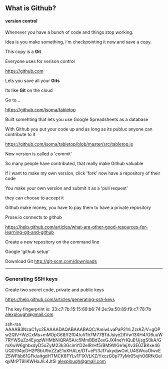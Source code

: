 ## What is Github?

#### version control

Whenever you have a bunch of code and things stop working.

Idea is you make something, i'm checkpointing it now and save a copy.

This copy is a **Git**

Everyone uses for verison control

<https://github.com>

Lets you save all your **Gits**

Its like **Git** on the cloud

Go to...

<https://github.com/jsoma/tabletop>

Built somehting that lets you use Google Spreadsheets as a database

With Github you put your code up and as long as its publuc anyone can contribute to it


<https://github.com/jsoma/tabletop/blob/master/src/tabletop.js>

New version is called a 'commit'

So many people have contributed, that really make Github valuable

If I want to make my own version, click 'fork' now have a repository of their code

You make your own version and submit it as a 'pull request'

they can choose to accept it

Github make money, you have to pay them to have a private repository

Prose.io connects to github

<https://help.github.com/articles/what-are-other-good-resources-for-learning-git-and-github>


Create a new repository on the command line

Google 'github setup'

Download Git <http://git-scm.com/downloads>

---

### Generating SSH keys

Create two secret code, private and public keys

<https://help.github.com/articles/generating-ssh-keys>



The key fingerprint is:
33:c7:7b:15:15:89:b6:74:2e:9a:50:89:f9:c7:78:7b alexplough@gmail.com


ssh-rsa AAAAB3NzaC1yc2EAAAADAQABAAABAQC/AmiwLvaPaP21rLZzrAZ/V+gOPw2QIV+WzCxMs+mMOpG68/f2f04/uV1h7M77BTdJsiye2ifVw13XH4/O6uuW7RYWSuZz4EyqzWHMbNiQRA5A/c5MmBBdZexGJX4neYrIQuEfJjsgS0kA/GmXwW6ghbxdyD5oZyM23k3GcimYD2eIRrHf5/BM9WGe1ejXv3E0ZBKxe46UQ0/94jcDH2PBbU9oZZaE1oXHALe/DT+eP/3Jf7ukydjwOnLU4SWcaOlwvEZ5WFbb61GFk/aItgdHTMCK6FYLv1F1XVLKZ/YxczG0p77yMr05vjhO6RfkOelqyMrPT9liKWHaJ/L4JtSl alexplough@gmail.com








